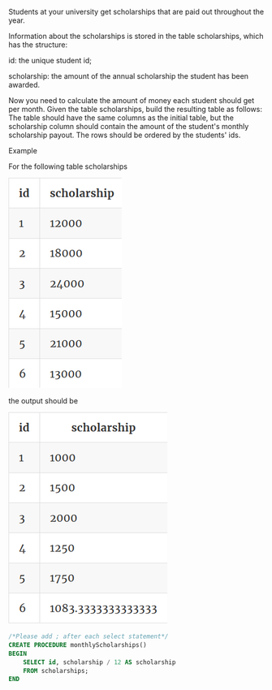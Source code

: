 Students at your university get scholarships that are paid out throughout the year.

Information about the scholarships is stored in the table scholarships, which has the structure:

id: the unique student id;

scholarship: the amount of the annual scholarship the student has been awarded.

Now you need to calculate the amount of money each student should get per month. Given the table scholarships, build the resulting table as follows: The table should have the same columns as the initial table, but the scholarship column should contain the amount of the student's monthly scholarship payout. The rows should be ordered by the students' ids.

Example

For the following table scholarships

![title](03-1.png)

the output should be

![title](03-2.png)

```sql
/*Please add ; after each select statement*/
CREATE PROCEDURE monthlyScholarships()
BEGIN
    SELECT id, scholarship / 12 AS scholarship
    FROM scholarships;
END
```